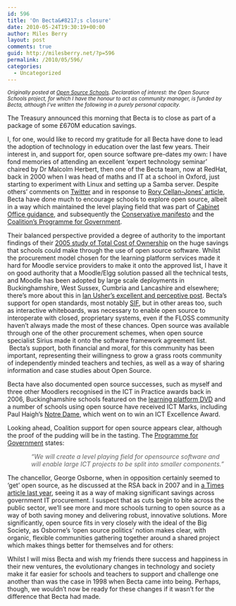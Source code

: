 ```yaml
---
id: 596
title: 'On Becta&#8217;s closure'
date: 2010-05-24T19:30:19+00:00
author: Miles Berry
layout: post 
comments: true
guid: http://milesberry.net/?p=596
permalink: /2010/05/596/
categories:
  - Uncategorized
---
```

<p class="rteindent1">
  <em><small>Originally posted at <a href="http://opensourceschools.org.uk/bectas-closure.html">Open Source Schools</a>. Declaration of interest: the Open Source Schools project, for which I have the honour to act as community manager, is funded by Becta, although I&#8217;ve written the following in a purely personal capacity.</small></em>
</p>

The Treasury announced this morning that Becta is to close as part of a package of some £670M education savings.

I, for one, would like to record my gratitude for all Becta have done to lead the adoption of technology in education over the last few years. Their interest in, and support for, open source software pre-dates my own: I have fond memories of attending an excellent &#8216;expert technology seminar&#8217; chaired by Dr Malcolm Herbert, then one of the Becta team, now at RedHat, back in 2000 when I was head of maths and IT at a school in Oxford, just starting to experiment with Linux and setting up a Samba server. Despite others&#8217; comments on [Twitter](http://search.twitter.com/search?q=becta "Twitter") and in response to [Rory Cellan-Jones&#8217; article](http://www.bbc.co.uk/blogs/thereporters/rorycellanjones/2010/05/becta_does_it_deserve_to_die.html "Rory Cellan-Jones' article"), Becta have done much to encourage schools to explore open source, albeit in a way which maintained the level playing field that was part of [Cabinet Office guidance](http://www.cabinetoffice.gov.uk/media/318020/open_source.pdf "Cabinet Office guidance"), and subsequently the [Conservative manifesto](http://www.conservatives.com/Policy/Manifesto.aspx "Conservative manifesto") and the [Coalition&#8217;s Programme for Government](http://programmeforgovernment.hmg.gov.uk/ "Coalition's Programme for Government").<!--more-->

Their balanced perspective provided a degree of authority to the important findings of their [2005 study of Total Cost of Ownership](http://publications.becta.org.uk/download.cfm?resID=25907 "2005 study of Total Cost of Ownership") on the huge savings that schools could make through the use of open source software. Whilst the procurement model chosen for the learning platform services made it hard for Moodle service providers to make it onto the approved list, I have it on good authority that a Moodle/Elgg solution passed all the technical tests, and Moodle has been adopted by large scale deployments in Buckinghamshire, West Sussex, Cumbria and Lancashire and elsewhere; there&#8217;s more about this in [Ian Usher&#8217;s excellent and perceptive post](http://moodlea.blogspot.com/2010/05/becta-jamie-oliver-and-romans.html "Ian Usher's excellent and perceptive post"). Becta&#8217;s support for open standards, most notably [SIF](http://www.sifinfo.org/uk/index.asp "SIF"), but in other areas too, such as interactive whiteboards, was necessary to enable open source to interoperate with closed, proprietary systems, even if the FLOSS community haven&#8217;t always made the most of these chances. Open source was available through one of the other procurement schemes, when open source specialist Sirius made it onto the software framework agreement list.  Becta&#8217;s support, both financial and moral, for this community has been important, representing their willingness to grow a grass roots community of independently minded teachers and techies, as well as a way of sharing information and case studies about Open Source.

Becta have also documented open source successes, such as myself and three other Moodlers recognised in the ICT in Practice awards back in 2006, Buckinghamshire schools featured on the [learning platform DVD](http://publications.becta.org.uk/display.cfm?resID=38129uk/display.cfm?resID=38129 "learning platform DVD") and a number of schools using open source have received ICT Marks, including Paul Haigh&#8217;s [Notre Dame](http://awards.becta.org.uk/display.cfm?resID=41304 "Notre Dame"), which went on to win an ICT Excellence Award.

Looking ahead, Coalition support for open source appears clear, although the proof of the pudding will be in the tasting. The [Programme for Government](http://programmeforgovernment.hmg.gov.uk/government-transparency/ "Programme for Government") states:

<blockquote style="border:none;margin:0 0 0 40px">
  <p>
    <em>&#8220;We will create a level playing field for opensource software and will enable large ICT projects to be split into smaller components.&#8221;</em>
  </p>
</blockquote>

The chancellor, George Osborne, when in opposition certainly seemed to &#8216;get&#8217; open source, as he discussed at the RSA back in 2007 and in [a Times article last year](http://www.timesonline.co.uk/tol/comment/columnists/guest_contributors/article5645288.ece "a Times article last year"), seeing it as a way of making significant savings across government IT procurement. I suspect that as cuts begin to bite across the public sector, we&#8217;ll see more and more schools turning to open source as a way of both saving money and delivering robust, innovative solutions. More significantly, open source fits in very closely with the ideal of the Big Society, as Osborne&#8217;s &#8216;open source politics&#8217; notion makes clear, with organic, flexible communities gathering together around a shared project which makes things better for themselves and for others:



Whilst I will miss Becta and wish my friends there success and happiness in their new ventures, the evolutionary changes in technology and society make it far easier for schools and teachers to support and challenge one another than was the case in 1998 when Becta came into being. Perhaps, though, we wouldn&#8217;t now be ready for these changes if it wasn&#8217;t for the difference that Becta had made.
